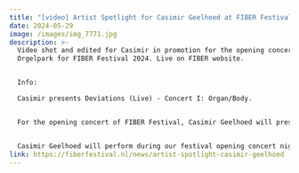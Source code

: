 ```yaml
---
title: "[video] Artist Spotlight for Casimir Geelhoed at FIBER Festival 2024"
date: 2024-05-29
image: /images/img_7771.jpg
description: >-
  Video shot and edited for Casimir in promotion for the opening concert at Het
  Orgelpark for FIBER Festival 2024. Live on FIBER website. 


  Info:

  Casimir presents Deviations (Live) - Concert I: Organ/Body.


  For the opening concert of FIBER Festival, Casimir Geelhoed will present a premiere of ‘Deviations’, a performance for hyperorgan and live processing that breathes new life into an old instrument. Focusing on timbre, texture, and harmonic structure, the composition invites an exploration of the friction, instability, and fragility that emerges when acoustically produced sound and layers reproduced through a spatial sound system clash and merge in the physical space. Be ready to sharpen your listening and submit to this bodily experience.


  Casimir Geelhoed will perform during our festival opening concert night called ‘Organ/Body’, taking place at The Orgelpark. 
link: https://fiberfestival.nl/news/artist-spotlight-casimir-geelhoed
---
```

